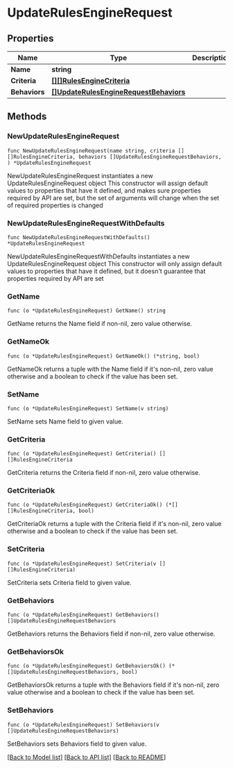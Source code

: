 # UpdateRulesEngineRequest

## Properties

Name | Type | Description | Notes
------------ | ------------- | ------------- | -------------
**Name** | **string** |  | 
**Criteria** | [**[][]RulesEngineCriteria**]([]RulesEngineCriteria.md) |  | 
**Behaviors** | [**[]UpdateRulesEngineRequestBehaviors**](UpdateRulesEngineRequestBehaviors.md) |  | 

## Methods

### NewUpdateRulesEngineRequest

`func NewUpdateRulesEngineRequest(name string, criteria [][]RulesEngineCriteria, behaviors []UpdateRulesEngineRequestBehaviors, ) *UpdateRulesEngineRequest`

NewUpdateRulesEngineRequest instantiates a new UpdateRulesEngineRequest object
This constructor will assign default values to properties that have it defined,
and makes sure properties required by API are set, but the set of arguments
will change when the set of required properties is changed

### NewUpdateRulesEngineRequestWithDefaults

`func NewUpdateRulesEngineRequestWithDefaults() *UpdateRulesEngineRequest`

NewUpdateRulesEngineRequestWithDefaults instantiates a new UpdateRulesEngineRequest object
This constructor will only assign default values to properties that have it defined,
but it doesn't guarantee that properties required by API are set

### GetName

`func (o *UpdateRulesEngineRequest) GetName() string`

GetName returns the Name field if non-nil, zero value otherwise.

### GetNameOk

`func (o *UpdateRulesEngineRequest) GetNameOk() (*string, bool)`

GetNameOk returns a tuple with the Name field if it's non-nil, zero value otherwise
and a boolean to check if the value has been set.

### SetName

`func (o *UpdateRulesEngineRequest) SetName(v string)`

SetName sets Name field to given value.


### GetCriteria

`func (o *UpdateRulesEngineRequest) GetCriteria() [][]RulesEngineCriteria`

GetCriteria returns the Criteria field if non-nil, zero value otherwise.

### GetCriteriaOk

`func (o *UpdateRulesEngineRequest) GetCriteriaOk() (*[][]RulesEngineCriteria, bool)`

GetCriteriaOk returns a tuple with the Criteria field if it's non-nil, zero value otherwise
and a boolean to check if the value has been set.

### SetCriteria

`func (o *UpdateRulesEngineRequest) SetCriteria(v [][]RulesEngineCriteria)`

SetCriteria sets Criteria field to given value.


### GetBehaviors

`func (o *UpdateRulesEngineRequest) GetBehaviors() []UpdateRulesEngineRequestBehaviors`

GetBehaviors returns the Behaviors field if non-nil, zero value otherwise.

### GetBehaviorsOk

`func (o *UpdateRulesEngineRequest) GetBehaviorsOk() (*[]UpdateRulesEngineRequestBehaviors, bool)`

GetBehaviorsOk returns a tuple with the Behaviors field if it's non-nil, zero value otherwise
and a boolean to check if the value has been set.

### SetBehaviors

`func (o *UpdateRulesEngineRequest) SetBehaviors(v []UpdateRulesEngineRequestBehaviors)`

SetBehaviors sets Behaviors field to given value.



[[Back to Model list]](../README.md#documentation-for-models) [[Back to API list]](../README.md#documentation-for-api-endpoints) [[Back to README]](../README.md)



